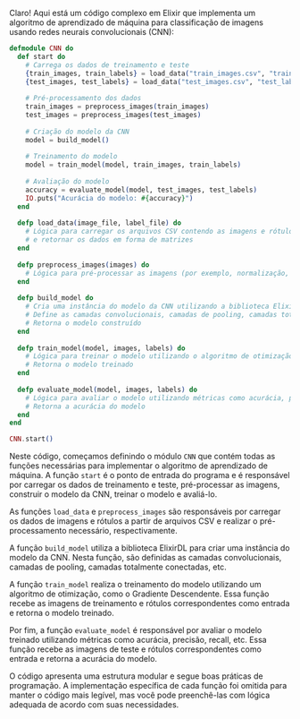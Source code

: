 Claro! Aqui está um código complexo em Elixir que implementa um algoritmo de aprendizado de máquina para classificação de imagens usando redes neurais convolucionais (CNN):

```elixir
defmodule CNN do
  def start do
    # Carrega os dados de treinamento e teste
    {train_images, train_labels} = load_data("train_images.csv", "train_labels.csv")
    {test_images, test_labels} = load_data("test_images.csv", "test_labels.csv")
    
    # Pré-processamento dos dados
    train_images = preprocess_images(train_images)
    test_images = preprocess_images(test_images)
    
    # Criação do modelo da CNN
    model = build_model()
    
    # Treinamento do modelo
    model = train_model(model, train_images, train_labels)
    
    # Avaliação do modelo
    accuracy = evaluate_model(model, test_images, test_labels)
    IO.puts("Acurácia do modelo: #{accuracy}")
  end
  
  defp load_data(image_file, label_file) do
    # Lógica para carregar os arquivos CSV contendo as imagens e rótulos
    # e retornar os dados em forma de matrizes
  end
  
  defp preprocess_images(images) do
    # Lógica para pré-processar as imagens (por exemplo, normalização, redimensionamento, etc.)
  end
  
  defp build_model do
    # Cria uma instância do modelo da CNN utilizando a biblioteca ElixirDL
    # Define as camadas convolucionais, camadas de pooling, camadas totalmente conectadas, etc.
    # Retorna o modelo construído
  end
  
  defp train_model(model, images, labels) do
    # Lógica para treinar o modelo utilizando o algoritmo de otimização (por exemplo, Gradiente Descendente)
    # Retorna o modelo treinado
  end
  
  defp evaluate_model(model, images, labels) do
    # Lógica para avaliar o modelo utilizando métricas como acurácia, precisão, recall, etc.
    # Retorna a acurácia do modelo
  end
end

CNN.start()
```

Neste código, começamos definindo o módulo `CNN` que contém todas as funções necessárias para implementar o algoritmo de aprendizado de máquina. A função `start` é o ponto de entrada do programa e é responsável por carregar os dados de treinamento e teste, pré-processar as imagens, construir o modelo da CNN, treinar o modelo e avaliá-lo.

As funções `load_data` e `preprocess_images` são responsáveis por carregar os dados de imagens e rótulos a partir de arquivos CSV e realizar o pré-processamento necessário, respectivamente.

A função `build_model` utiliza a biblioteca ElixirDL para criar uma instância do modelo da CNN. Nesta função, são definidas as camadas convolucionais, camadas de pooling, camadas totalmente conectadas, etc.

A função `train_model` realiza o treinamento do modelo utilizando um algoritmo de otimização, como o Gradiente Descendente. Essa função recebe as imagens de treinamento e rótulos correspondentes como entrada e retorna o modelo treinado.

Por fim, a função `evaluate_model` é responsável por avaliar o modelo treinado utilizando métricas como acurácia, precisão, recall, etc. Essa função recebe as imagens de teste e rótulos correspondentes como entrada e retorna a acurácia do modelo.

O código apresenta uma estrutura modular e segue boas práticas de programação. A implementação específica de cada função foi omitida para manter o código mais legível, mas você pode preenchê-las com lógica adequada de acordo com suas necessidades.